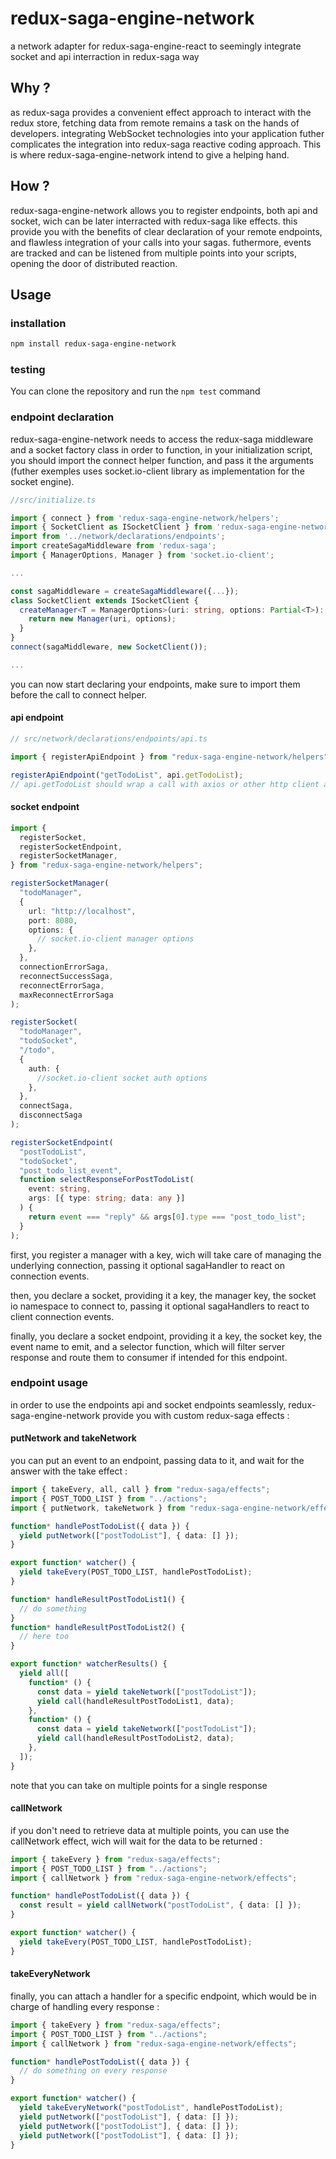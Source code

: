 # redux-saga-engine-network

a network adapter for redux-saga-engine-react to seemingly integrate socket and api interraction in redux-saga way

## Why ?

as redux-saga provides a convenient effect approach to interact with the redux store, fetching data from remote remains a task on the hands of developers. integrating WebSocket technologies into your application futher complicates the integration into redux-saga reactive coding approach. This is where redux-saga-engine-network intend to give a helping hand.

## How ?

redux-saga-engine-network allows you to register endpoints, both api and socket, wich can be later interracted with redux-saga like effects. this provide you with the benefits of clear declaration of your remote endpoints, and flawless integration of your calls into your sagas. futhermore, events are tracked and can be listened from multiple points into your scripts, opening the door of distributed reaction.

## Usage

### installation

```sh
npm install redux-saga-engine-network
```

### testing

You can clone the repository and run the `npm test` command

### endpoint declaration

redux-saga-engine-network needs to access the redux-saga middleware and a socket factory class in order to function, in your initialization script, you should import the connect helper function, and pass it the arguments (futher exemples uses socket.io-client library as implementation for the socket engine).

```ts
//src/initialize.ts

import { connect } from 'redux-saga-engine-network/helpers';
import { SocketClient as ISocketClient } from 'redux-saga-engine-network/clients';
import from '../network/declarations/endpoints';
import createSagaMiddleware from 'redux-saga';
import { ManagerOptions, Manager } from 'socket.io-client';

...

const sagaMiddleware = createSagaMiddleware({...});
class SocketClient extends ISocketClient {
  createManager<T = ManagerOptions>(uri: string, options: Partial<T>): Manager {
    return new Manager(uri, options);
  }
}
connect(sagaMiddleware, new SocketClient());

...
```

you can now start declaring your endpoints, make sure to import them before the call to connect helper.

#### api endpoint

```ts
// src/network/declarations/endpoints/api.ts

import { registerApiEndpoint } from "redux-saga-engine-network/helpers";

registerApiEndpoint("getTodoList", api.getTodoList);
// api.getTodoList should wrap a call with axios or other http client and return the expected data
```

#### socket endpoint

```ts
import {
  registerSocket,
  registerSocketEndpoint,
  registerSocketManager,
} from "redux-saga-engine-network/helpers";

registerSocketManager(
  "todoManager",
  {
    url: "http://localhost",
    port: 8080,
    options: {
      // socket.io-client manager options
    },
  },
  connectionErrorSaga,
  reconnectSuccessSaga,
  reconnectErrorSaga,
  maxReconnectErrorSaga
);

registerSocket(
  "todoManager",
  "todoSocket",
  "/todo",
  {
    auth: {
      //socket.io-client socket auth options
    },
  },
  connectSaga,
  disconnectSaga
);

registerSocketEndpoint(
  "postTodoList",
  "todoSocket",
  "post_todo_list_event",
  function selectResponseForPostTodoList(
    event: string,
    args: [{ type: string; data: any }]
  ) {
    return event === "reply" && args[0].type === "post_todo_list";
  }
);
```

first, you register a manager with a key, wich will take care of managing the underlying connection, passing it optional sagaHandler to react on connection events.

then, you declare a socket, providing it a key, the manager key,
the socket io namespace to connect to, passing it optional sagaHandlers to react to client connection events.

finally, you declare a socket endpoint, providing it a key, the socket key,
the event name to emit, and a selector function, which will filter server response and route them to consumer if intended for this endpoint.

### endpoint usage

in order to use the endpoints api and socket endpoints seamlessly, redux-saga-engine-network provide you with custom redux-saga effects :

#### putNetwork and takeNetwork

you can put an event to an endpoint, passing data to it, and wait for the answer with the take effect :

```ts
import { takeEvery, all, call } from "redux-saga/effects";
import { POST_TODO_LIST } from "../actions";
import { putNetwork, takeNetwork } from "redux-saga-engine-network/effects";

function* handlePostTodoList({ data }) {
  yield putNetwork(["postTodoList"], { data: [] });
}

export function* watcher() {
  yield takeEvery(POST_TODO_LIST, handlePostTodoList);
}

function* handleResultPostTodoList1() {
  // do something
}
function* handleResultPostTodoList2() {
  // here too
}

export function* watcherResults() {
  yield all([
    function* () {
      const data = yield takeNetwork(["postTodoList"]);
      yield call(handleResultPostTodoList1, data);
    },
    function* () {
      const data = yield takeNetwork(["postTodoList"]);
      yield call(handleResultPostTodoList2, data);
    },
  ]);
}
```

note that you can take on multiple points for a single response

#### callNetwork

if you don't need to retrieve data at multiple points, you can use the callNetwork effect, wich will wait for the data to be returned :

```ts
import { takeEvery } from "redux-saga/effects";
import { POST_TODO_LIST } from "../actions";
import { callNetwork } from "redux-saga-engine-network/effects";

function* handlePostTodoList({ data }) {
  const result = yield callNetwork("postTodoList", { data: [] });
}

export function* watcher() {
  yield takeEvery(POST_TODO_LIST, handlePostTodoList);
}
```

#### takeEveryNetwork

finally, you can attach a handler for a specific endpoint, which would be in charge of handling every response :

```ts
import { takeEvery } from "redux-saga/effects";
import { POST_TODO_LIST } from "../actions";
import { callNetwork } from "redux-saga-engine-network/effects";

function* handlePostTodoList({ data }) {
  // do something on every response
}

export function* watcher() {
  yield takeEveryNetwork("postTodoList", handlePostTodoList);
  yield putNetwork(["postTodoList"], { data: [] });
  yield putNetwork(["postTodoList"], { data: [] });
  yield putNetwork(["postTodoList"], { data: [] });
}
```
